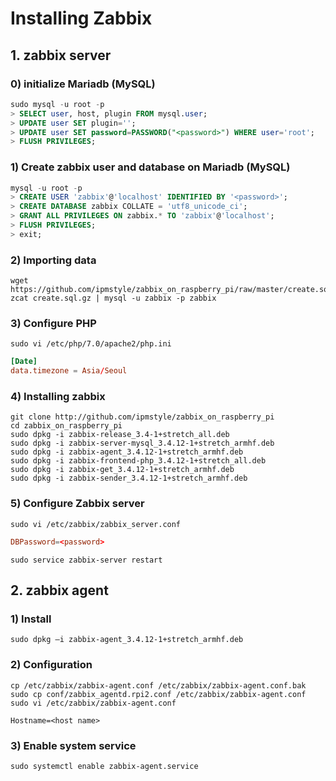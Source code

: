# Installing Zabbix

## 1. zabbix server

### 0) initialize Mariadb (MySQL)

  ```SQL
  sudo mysql -u root -p
  > SELECT user, host, plugin FROM mysql.user;
  > UPDATE user SET plugin='';
  > UPDATE user SET password=PASSWORD("<password>") WHERE user='root';
  > FLUSH PRIVILEGES;
  ```

### 1) Create zabbix user and database on Mariadb (MySQL)

```SQL
mysql -u root -p
> CREATE USER 'zabbix'@'localhost' IDENTIFIED BY '<password>';
> CREATE DATABASE zabbix COLLATE = 'utf8_unicode_ci';
> GRANT ALL PRIVILEGES ON zabbix.* TO 'zabbix'@'localhost';
> FLUSH PRIVILEGES;
> exit;
```

### 2) Importing data

```Shell
wget https://github.com/ipmstyle/zabbix_on_raspberry_pi/raw/master/create.sql.gz
zcat create.sql.gz | mysql -u zabbix -p zabbix
```

### 3) Configure PHP

```Shell
sudo vi /etc/php/7.0/apache2/php.ini
```

```conf
[Date]
data.timezone = Asia/Seoul
```

### 4) Installing zabbix

```
git clone http://github.com/ipmstyle/zabbix_on_raspberry_pi
cd zabbix_on_raspberry_pi
sudo dpkg -i zabbix-release_3.4-1+stretch_all.deb
sudo dpkg -i zabbix-server-mysql_3.4.12-1+stretch_armhf.deb
sudo dpkg -i zabbix-agent_3.4.12-1+stretch_armhf.deb
sudo dpkg -i zabbix-frontend-php_3.4.12-1+stretch_all.deb
sudo dpkg -i zabbix-get_3.4.12-1+stretch_armhf.deb
sudo dpkg -i zabbix-sender_3.4.12-1+stretch_armhf.deb
```

### 5) Configure Zabbix server

```Shell
sudo vi /etc/zabbix/zabbix_server.conf
```

```conf
DBPassword=<password>
```

```Shell
sudo service zabbix-server restart
```



## 2. zabbix agent

### 1) Install

```
sudo dpkg –i zabbix-agent_3.4.12-1+stretch_armhf.deb
```

### 2) Configuration

```
cp /etc/zabbix/zabbix-agent.conf /etc/zabbix/zabbix-agent.conf.bak
sudo cp conf/zabbix_agentd.rpi2.conf /etc/zabbix/zabbix-agent.conf
sudo vi /etc/zabbix/zabbix-agent.conf
```

```
Hostname=<host name>
```

### 3) Enable system service

```
sudo systemctl enable zabbix-agent.service
```